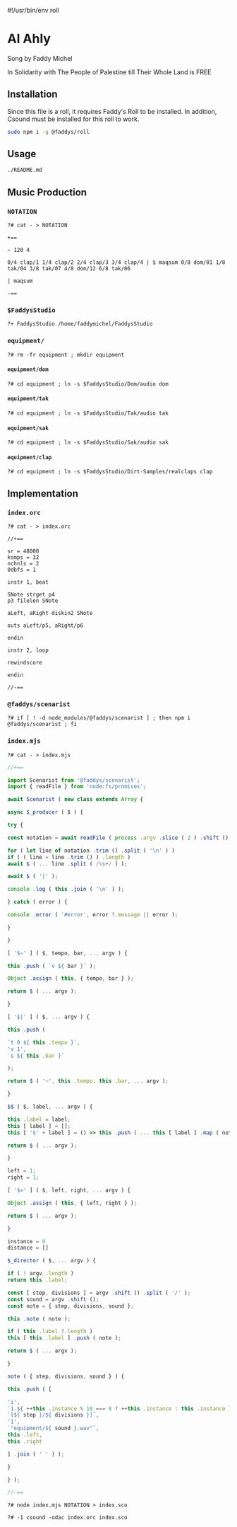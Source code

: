 #!/usr/bin/env roll

# Al Ahly

Song by Faddy Michel

In Solidarity with The People of Palestine till Their Whole Land is FREE

## Installation

Since this file is a roll, it requires Faddy's Roll to be installed.
In addition, Csound must be installed for this roll to work.

```sh
sudo npm i -g @faddys/roll
```

## Usage

```sh
./README.md
```

## Music Production

### `NOTATION`

```roll
?# cat - > NOTATION
```

```
+==

~ 120 4

0/4 clap/1 1/4 clap/2 2/4 clap/3 3/4 clap/4 | $ maqsum 0/8 dom/01 1/8 tak/04 3/8 tak/07 4/8 dom/12 6/8 tak/06

| maqsum

-==
```

### `$FaddysStudio`

```roll
?+ FaddysStudio /home/faddymichel/FaddysStudio
```

### `equipment/`

```roll
?# rm -fr equipment ; mkdir equipment
```

#### `equipment/dom`

```roll
?# cd equipment ; ln -s $FaddysStudio/Dom/audio dom
```

#### `equipment/tak`

```roll
?# cd equipment ; ln -s $FaddysStudio/Tak/audio tak
```

#### `equipment/sak`

```roll
?# cd equipment ; ln -s $FaddysStudio/Sak/audio sak
```

#### `equipment/clap`

```roll
?# cd equipment ; ln -s $FaddysStudio/Dirt-Samples/realclaps clap
```

## Implementation

### `index.orc`

```roll
?# cat - > index.orc
```

```csound
//+==

sr = 48000
ksmps = 32
nchnls = 2
0dbfs = 1

instr 1, beat

SNote strget p4
p3 filelen SNote

aLeft, aRight diskin2 SNote

outs aLeft/p5, aRight/p6

endin

instr 2, loop

rewindscore

endin

//-==
```

### `@faddys/scenarist`

```roll
?# if [ ! -d node_modules/@faddys/scenarist ] ; then npm i @faddys/scenarist ; fi
```

### `index.mjs`

```roll
?# cat - > index.mjs
```

```js
//+==

import Scenarist from '@faddys/scenarist';
import { readFile } from 'node:fs/promises';

await Scenarist ( new class extends Array {

async $_producer ( $ ) {

try {

const notation = await readFile ( process .argv .slice ( 2 ) .shift (), 'utf8' );

for ( let line of notation .trim () .split ( '\n' ) )
if ( ( line = line .trim () ) .length )
await $ ( ... line .split ( /\s+/ ) );

await $ ( '|' );

console .log ( this .join ( '\n' ) );

} catch ( error ) {

console .error ( '#error', error ?.message || error );

}

}

[ '$~' ] ( $, tempo, bar, ... argv ) {

this .push ( `v ${ bar }` );

Object .assign ( this, { tempo, bar } );

return $ ( ... argv );

}

[ '$|' ] ( $, ... argv ) {

this .push (

`t 0 ${ this .tempo }`,
'v 1',
`s ${ this .bar }`

);

return $ ( '~', this .tempo, this .bar, ... argv );

}

$$ ( $, label, ... argv ) {

this .label = label;
this [ label ] = [];
this [ '$' + label ] = () => this .push ( ... this [ label ] .map ( note => this .note ( note ) ) );

return $ ( ... argv );

}

left = 1;
right = 1;

[ '$=' ] ( $, left, right, ... argv ) {

Object .assign ( this, { left, right } );

return $ ( ... argv );

}

instance = 0
distance = []

$_director ( $, ... argv ) {

if ( ! argv .length )
return this .label;

const [ step, divisions ] = argv .shift () .split ( '/' );
const sound = argv .shift ();
const note = { step, divisions, sound };

this .note ( note );

if ( this .label ?.length )
this [ this .label ] .push ( note );

return $ ( ... argv );

}

note ( { step, divisions, sound } ) {

this .push ( [

'i',
`1.${ ++this .instance % 10 === 0 ? ++this .instance : this .instance }`,
`[${ step }/${ divisions }]`,
'1',
`"equipment/${ sound }.wav"`,
this .left,
this .right

] .join ( ' ' ) );

}

} );

//-==
```

```roll
?# node index.mjs NOTATION > index.sco
```

```roll
?# -1 csound -odac index.orc index.sco
```
